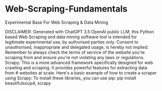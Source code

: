 # Web-Scraping-Fundamentals
Experimental Base For Web Scraping &amp; Data Mining

DISCLAIMER: Generated with ChatGPT 3.5 OpenAI public LLM, this Python based Web Scraping and data mining software tool is intended for legitimate experimental use, by authorised parties only. Consent to unauthorised, inappropriate and delegated usage, is hereby not implied.
Remember to always check the terms of service of the website you're scraping from and ensure you're not violating any laws or regulations.
Scrapy: This is a more advanced framework specifically designed for web crawling and scraping. It provides powerful features for extracting data from # websites at scale. Here's a basic example of how to create a scraper using Scrapy:
To install these libraries, you can use pip:
pip install beautifulsoup4, scrapy
